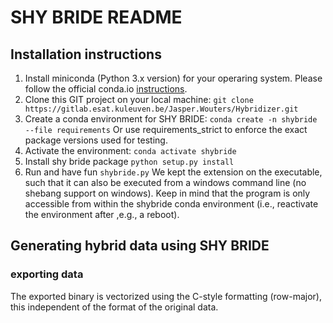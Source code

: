 # SHY BRIDE README
## Installation instructions
1. Install miniconda (Python 3.x version) for your operaring system. Please follow the official conda.io [instructions](https://conda.io/docs/user-guide/install/index.html#regular-installation).
2. Clone this GIT project on your local machine:
` git clone https://gitlab.esat.kuleuven.be/Jasper.Wouters/Hybridizer.git `
3. Create a conda environment for SHY BRIDE:
` conda create -n shybride --file requirements `
Or use requirements_strict to enforce the exact package versions used for testing.
4. Activate the environment:
` conda activate shybride `
5. Install shy bride package
` python setup.py install `
6. Run and have fun
` shybride.py `
We kept the extension on the executable, such that it can also be executed from a windows command line (no shebang support on windows). Keep in mind that the program is only accessible from within the shybride conda environment (i.e., reactivate the environment after ,e.g., a reboot).

## Generating hybrid data using SHY BRIDE

### exporting data
The exported binary is vectorized using the C-style formatting (row-major), this independent of the format of the original data.
